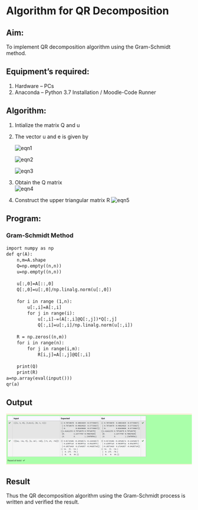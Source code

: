 # Algorithm for QR Decomposition
## Aim:
To implement QR decomposition algorithm using the Gram-Schmidt method.
## Equipment’s required:
1.	Hardware – PCs
2.	Anaconda – Python 3.7 Installation / Moodle-Code Runner
## Algorithm:
1.	Intialize the matrix Q and u
2.	The vector u and e is given by

    ![eqn1](./ex4.jpg)

    ![eqn2](./ex6.jpg)

    ![eqn3](./ex3.jpg)

3.	Obtain the Q matrix   
    ![eqn4](./ex1.jpg)
4.	Construct the upper triangular matrix R
    ![eqn5](./ex2.jpg)



## Program:
### Gram-Schmidt Method
```
import numpy as np
def qr(A):
    n,m=A.shape
    Q=np.empty((n,n))
    u=np.empty((n,n))
    
    u[:,0]=A[::,0]
    Q[:,0]=u[:,0]/np.linalg.norm(u[:,0])
    
    for i in range (1,n):
        u[:,i]=A[:,i]
        for j in range(i):
            u[:,i]-=(A[:,i]@Q[:,j])*Q[:,j]
            Q[:,i]=u[:,i]/np.linalg.norm(u[:,i])
            
    R = np.zeros((n,m))
    for i in range(n):
        for j in range(i,m):
            R[i,j]=A[:,j]@Q[:,i]
    
    print(Q)
    print(R)
a=np.array(eval(input()))
qr(a)

```

## Output
![GitHub Logo](qr.png)

## Result
Thus the QR decomposition algorithm using the Gram-Schmidt process is written and verified the result.